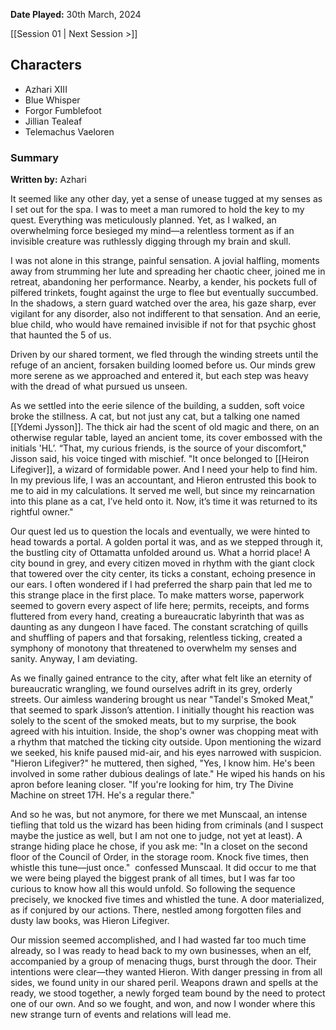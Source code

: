 **Date Played:** 30th March, 2024

[[Session 01 | Next Session >]]

## Characters

- Azhari XIII
- Blue Whisper
- Forgor Fumblefoot
- Jillian Tealeaf
- Telemachus Vaeloren

### Summary

**Written by:** Azhari

It seemed like any other day, yet a sense of unease tugged at my senses as I set out for the spa. I was to meet a man rumored to hold the key to my quest. Everything was meticulously planned. Yet, as I walked, an overwhelming force besieged my mind—a relentless torment as if an invisible creature was ruthlessly digging through my brain and skull.

I was not alone in this strange, painful sensation. A jovial halfling, moments away from strumming her lute and spreading her chaotic cheer, joined me in retreat, abandoning her performance. Nearby, a kender, his pockets full of pilfered trinkets, fought against the urge to flee but eventually succumbed. In the shadows, a stern guard watched over the area, his gaze sharp, ever vigilant for any disorder, also not indifferent to that sensation. And an eerie, blue child, who would have remained invisible if not for that psychic ghost that haunted the 5 of us.

Driven by our shared torment, we fled through the winding streets until the refuge of an ancient, forsaken building loomed before us. Our minds grew more serene as we approached and entered it, but each step was heavy with the dread of what pursued us unseen.

As we settled into the eerie silence of the building, a sudden, soft voice broke the stillness. A cat, but not just any cat, but a talking one named [[Ydemi Jysson]]. The thick air had the scent of old magic and there, on an otherwise regular table, layed an ancient tome, its cover embossed with the initials 'HL’. “That, my curious friends, is the source of your discomfort," Jisson said, his voice tinged with mischief. "It once belonged to [[Heiron Lifegiver]], a wizard of formidable power. And I need your help to find him. In my previous life, I was an accountant, and Hieron entrusted this book to me to aid in my calculations. It served me well, but since my reincarnation into this plane as a cat, I’ve held onto it. Now, it’s time it was returned to its rightful owner." 

Our quest led us to question the locals and eventually, we were hinted to head towards a portal. A golden portal it was, and as we stepped through it, the bustling city of Ottamatta unfolded around us. What a horrid place! A city bound in grey, and every citizen moved in rhythm with the giant clock that towered over the city center, its ticks a constant, echoing presence in our ears. I often wondered if I had preferred the sharp pain that led me to this strange place in the first place. To make matters worse, paperwork seemed to govern every aspect of life here; permits, receipts, and forms fluttered from every hand, creating a bureaucratic labyrinth that was as daunting as any dungeon I have faced. The constant scratching of quills and shuffling of papers and that forsaking, relentless ticking, created a symphony of monotony that threatened to overwhelm my senses and sanity. Anyway, I am deviating.

As we finally gained entrance to the city, after what felt like an eternity of bureaucratic wrangling, we found ourselves adrift in its grey, orderly streets. Our aimless wandering brought us near "Tandel's Smoked Meat," that seemed to spark Jisson’s attention. I initially thought his reaction was solely to the scent of the smoked meats, but to my surprise, the book agreed with his intuition. Inside, the shop's owner was chopping meat with a rhythm that matched the ticking city outside. Upon mentioning the wizard we seeked, his knife paused mid-air, and his eyes narrowed with suspicion. "Hieron Lifegiver?" he muttered, then sighed, "Yes, I know him. He's been involved in some rather dubious dealings of late." He wiped his hands on his apron before leaning closer. "If you're looking for him, try The Divine Machine on street 17H. He's a regular there."

And so he was, but not anymore, for there we met Munscaal, an intense tiefling that told us the wizard has been hiding from criminals (and I suspect maybe the justice as well, but I am not one to judge, not yet at least). A strange hiding place he chose, if you ask me: "In a closet on the second floor of the Council of Order, in the storage room. Knock five times, then whistle this tune—just once."  confessed Munscaal. It did occur to me that we were being played the biggest prank of all times, but I was far too curious to know how all this would unfold. So following the sequence precisely, we knocked five times and whistled the tune. A door materialized, as if conjured by our actions. There, nestled among forgotten files and dusty law books, was Hieron Lifegiver.

Our mission seemed accomplished, and I had wasted far too much time already, so I was ready to head back to my own businesses, when an elf, accompanied by a group of menacing thugs, burst through the door. Their intentions were clear—they wanted Hieron. With danger pressing in from all sides, we found unity in our shared peril. Weapons drawn and spells at the ready, we stood together, a newly forged team bound by the need to protect one of our own. And so we fought, and won, and now I wonder where this new strange turn of events and relations will lead me.




